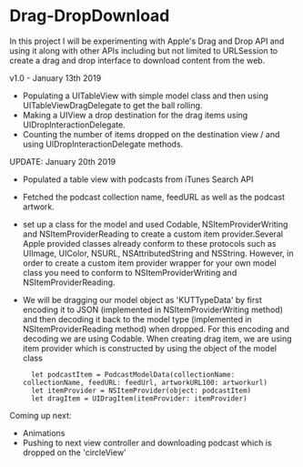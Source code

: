 # Drag-DropDownload
In this project I will be experimenting with Apple's Drag and Drop API and using it along with other APIs including but not limited to URLSession to create a drag and drop interface to download content from the web. 

v1.0 - January 13th 2019
- Populating a UITableView with simple model class and then using UITableViewDragDelegate to get the ball rolling. 
- Making a UIView a drop destination for the drag items using UIDropInteractionDelegate.
- Counting the number of items dropped on the destination view / and using UIDropInteractionDelegate methods. 

UPDATE: January 20th 2019 
- Populated a table view with podcasts from iTunes Search API
- Fetched the podcast collection name, feedURL as well as the podcast artwork.
- set up a class for the model and used Codable, NSItemProviderWriting and NSItemProviderReading to create a custom item provider.Several Apple provided classes already conform to these protocols such as UIImage, UIColor, NSURL, NSAttributedString and NSString. However, in order to create a custom item provider wrapper for your own model class you need to conform to NSItemProviderWriting and NSItemProviderReading. 
- We will be dragging our model object as 'KUTTypeData' by first encoding it to JSON (implemented in NSItemProviderWriting method) and then decoding it back to the model type (implemented in NSItemProviderReading method) when dropped. For this encoding and decoding we are using Codable. 
When creating drag item, we are using item provider which is constructed by using the object of the model class 
        
        let podcastItem = PodcastModelData(collectionName: collectionName, feedURL: feedUrl, artworkURL100: artworkurl)
        let itemProvider = NSItemProvider(object: podcastItem)
        let dragItem = UIDragItem(itemProvider: itemProvider)

Coming up next: 
- Animations 
- Pushing to next view controller and downloading podcast which is dropped on the 'circleView'
